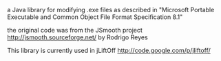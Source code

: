 a Java library for modifying .exe files as described in "Microsoft Portable Executable and Common Object File Format Specification 8.1"

the original code was from the JSmooth project http://jsmooth.sourceforge.net/ by Rodrigo Reyes

This library is currently used in jLiftOff http://code.google.com/p/jliftoff/